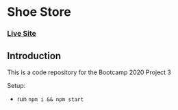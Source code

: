 # Shoe Store

### [Live Site](http://bootcamp-2020_shoe_store_app.surge.sh/)

## Introduction

This is a code repository for the Bootcamp 2020 Project 3

Setup:

- run `npm i && npm start`

